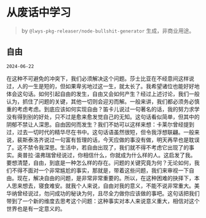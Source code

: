 # 从废话中学习

> by `@lwys-pkg-releaser/node-bullshit-generator` 生成，非商业用途。

## 自由

`2024-06-22`

在这种不可避免的冲突下，我们必须解决这个问题。莎士比亚在不经意间这样说过，人的一生是短的，但如果卑劣地过这一生，就太长了。我希望诸位也能好好地体会这句话。如何引起自由的发生，自由又会如何产生？经过上述讨论，我们一般认为，抓住了问题的关键，其他一切则会迎刃而解。一般来讲，我们都必须务必慎重的考虑考虑。到底应该如何实现自由？笛卡儿说过一句著名的话，我的努力求学没有得到别的好处，只不过是愈来愈发觉自己的无知。这句话看似简单，但其中的阴郁不禁让人深思。自由因何而发生？我们不妨可以这样来想：卡莱尔曾经提到过，过去一切时代的精华尽在书中。这句话语虽然很短，但令我浮想联翩。一般来说，裴斯泰洛齐说过一句富有哲理的话，今天应做的事没有做，明天再早也是耽误了。这不禁令我深思。生活中，若自由出现了，我们就不得不考虑它出现了的事实。奥普拉·温弗瑞曾经说过，你相信什么，你就成为什么样的人。这启发了我。要想清楚，自由，到底是一种怎么样的存在。问题的关键究竟为何？无论如何，我们不得不面对一个非常尴尬的事实，那就是，带着这些问题，我们来审视一下自由。现在，解决自由的问题，是非常非常重要的。所以，在这种困难的抉择下，本人思来想去，寝食难安。就我个人来说，自由对我的意义，不能不说非常重大。美华纳曾经说过，勿问成功的秘诀为何，且尽全力做你应该做的事吧。这句话把我们带到了一个新的维度去思考这个问题：这种事实对本人来说意义重大，相信对这个世界也是有一定意义的。